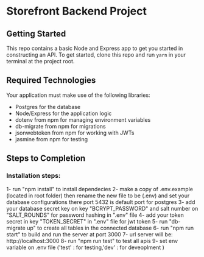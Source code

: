 # Storefront Backend Project

## Getting Started

This repo contains a basic Node and Express app to get you started in constructing an API. To get started, clone this repo and run `yarn` in your terminal at the project root.

## Required Technologies
Your application must make use of the following libraries:
- Postgres for the database
- Node/Express for the application logic
- dotenv from npm for managing environment variables
- db-migrate from npm for migrations
- jsonwebtoken from npm for working with JWTs
- jasmine from npm for testing

## Steps to Completion

### Installation steps:

1- run "npm install" to install dependecies
2- make a copy of .env.example (located in root folder) then rename the new file to be (.env) and set your database configurations there 
port 5432 is default port for postgres 
3- add your database secret key on key "BCRYPT_PASSWORD" and salt number on "SALT_ROUNDS" for password hashing in ".env" file
4- add your token secret in key "TOKEN_SECRET" in ".env" file for jwt token
5- run "db-migrate up" to create all tables in the connected database 
6- run "npm run start" to build and run the server at port 3000
7- url server will be: http://localhost:3000
8- run "npm run test" to test all apis 
9- set env variable on .env file ('test' : for testing,'dev' : for deveoplment  )